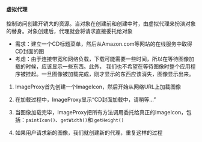 #### 虚拟代理

控制访问创建开销大的资源。当对象在创建前和创建中时，由虚拟代理来扮演对象的替身。对象创建后，代理就会将请求直接委托给对象

- 需求：建立一个CD标题菜单，然后从Amazon.com等网站的在线服务中取得CD封面的图
- 考虑：由于连接带宽和网络负载，下载可能需要一些时间，所以在等待图像加载的时候，应该显示一些东西。此外，
我们也不希望在等待图像时整个应用程序被挂起。一旦图像被加载完成，刚才显示的东西应该消失，图像显示出来。

1. ImageProxy首先创建一个ImageIcon，然后开始从网络URL上加载图像

2. 在加载过程中，ImageProxy显示“CD封面加载中，请稍等...”

3. 当图像加载完毕，ImageProxy把所有方法调用委托给真正的ImageIcon，包括：`paintIcon()`、`getWidth()`和
`getHeight()`

4. 如果用户请求新的图像，我们就创建新的代理，重复这样的过程
